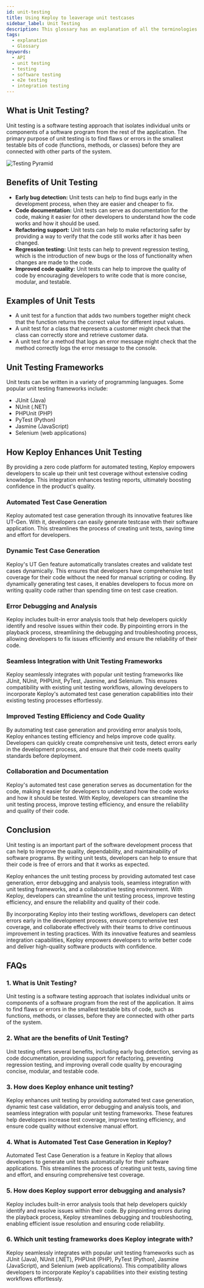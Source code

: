 ```yaml
---
id: unit-testing
title: Using Keploy to leaverage unit testcases
sidebar_label: Unit Testing
description: This glossary has an explanation of all the terminologies that beginners find difficult to understand at first glance.
tags:
  - explanation
  - Glossary
keywords:
  - API
  - unit testing
  - testing
  - software testing
  - e2e testing
  - integration testing
---
```


## What is Unit Testing?

Unit testing is a software testing approach that isolates individual units or components of a software program from the rest of the application. The primary purpose of unit testing is to find flaws or errors in the smallest testable bits of code (functions, methods, or classes) before they are connected with other parts of the system.

![Testing Pyramid](https://semaphoreci.com/wp-content/uploads/2022/03/pyramid-cost.jpg)

## Benefits of Unit Testing

- **Early bug detection:** Unit tests can help to find bugs early in the development process, when they are easier and cheaper to fix.
- **Code documentation:** Unit tests can serve as documentation for the code, making it easier for other developers to understand how the code works and how it should be used.
- **Refactoring support:** Unit tests can help to make refactoring safer by providing a way to verify that the code still works after it has been changed.
- **Regression testing:** Unit tests can help to prevent regression testing, which is the introduction of new bugs or the loss of functionality when changes are made to the code.
- **Improved code quality:** Unit tests can help to improve the quality of code by encouraging developers to write code that is more concise, modular, and testable.

## Examples of Unit Tests

- A unit test for a function that adds two numbers together might check that the function returns the correct value for different input values.
- A unit test for a class that represents a customer might check that the class can correctly store and retrieve customer data.
- A unit test for a method that logs an error message might check that the method correctly logs the error message to the console.

## Unit Testing Frameworks

Unit tests can be written in a variety of programming languages. Some popular unit testing frameworks include:

- JUnit (Java)
- NUnit (.NET)
- PHPUnit (PHP)
- PyTest (Python)
- Jasmine (JavaScript)
- Selenium (web applications)

## How Keploy Enhances Unit Testing

By providing a zero code platform for automated testing, Keploy empowers developers to scale up their unit test coverage without extensive coding knowledge. This integration enhances testing reports, ultimately boosting confidence in the product's quality.

### Automated Test Case Generation

Keploy automated test case generation through its innovative features like UT-Gen. With it, developers can easily generate testcase with their software application. This streamlines the process of creating unit tests, saving time and effort for developers.

### Dynamic Test Case Generation

Keploy's UT Gen feature automatically translates creates and validate test cases dynamically. This ensures that developers have comprehensive test coverage for their code without the need for manual scripting or coding. By dynamically generating test cases, it enables developers to focus more on writing quality code rather than spending time on test case creation.

### Error Debugging and Analysis

Keploy includes built-in error analysis tools that help developers quickly identify and resolve issues within their code. By pinpointing errors in the playback process, streamlining the debugging and troubleshooting process, allowing developers to fix issues efficiently and ensure the reliability of their code.

### Seamless Integration with Unit Testing Frameworks

Keploy seamlessly integrates with popular unit testing frameworks like JUnit, NUnit, PHPUnit, PyTest, Jasmine, and Selenium. This ensures compatibility with existing unit testing workflows, allowing developers to incorporate Keploy's automated test case generation capabilities into their existing testing processes effortlessly.

### Improved Testing Efficiency and Code Quality

By automating test case generation and providing error analysis tools, Keploy enhances testing efficiency and helps improve code quality. Developers can quickly create comprehensive unit tests, detect errors early in the development process, and ensure that their code meets quality standards before deployment.

### Collaboration and Documentation

Keploy's automated test case generation serves as documentation for the code, making it easier for developers to understand how the code works and how it should be tested. With Keploy, developers can streamline the unit testing process, improve testing efficiency, and ensure the reliability and quality of their code.

## Conclusion

Unit testing is an important part of the software development process that can help to improve the quality, dependability, and maintainability of software programs. By writing unit tests, developers can help to ensure that their code is free of errors and that it works as expected.

Keploy enhances the unit testing process by providing automated test case generation, error debugging and analysis tools, seamless integration with unit testing frameworks, and a collaborative testing environment. With Keploy, developers can streamline the unit testing process, improve testing efficiency, and ensure the reliability and quality of their code.

By incorporating Keploy into their testing workflows, developers can detect errors early in the development process, ensure comprehensive test coverage, and collaborate effectively with their teams to drive continuous improvement in testing practices. With its innovative features and seamless integration capabilities, Keploy empowers developers to write better code and deliver high-quality software products with confidence.

## FAQs

### 1. **What is Unit Testing?**

Unit testing is a software testing approach that isolates individual units or components of a software program from the rest of the application. It aims to find flaws or errors in the smallest testable bits of code, such as functions, methods, or classes, before they are connected with other parts of the system.

### 2. **What are the benefits of Unit Testing?**

Unit testing offers several benefits, including early bug detection, serving as code documentation, providing support for refactoring, preventing regression testing, and improving overall code quality by encouraging concise, modular, and testable code.

### 3. **How does Keploy enhance unit testing?**

Keploy enhances unit testing by providing automated test case generation, dynamic test case validation, error debugging and analysis tools, and seamless integration with popular unit testing frameworks. These features help developers increase test coverage, improve testing efficiency, and ensure code quality without extensive manual effort.

### 4. **What is Automated Test Case Generation in Keploy?**

Automated Test Case Generation is a feature in Keploy that allows developers to generate unit tests automatically for their software applications. This streamlines the process of creating unit tests, saving time and effort, and ensuring comprehensive test coverage.

### 5. **How does Keploy support error debugging and analysis?**

Keploy includes built-in error analysis tools that help developers quickly identify and resolve issues within their code. By pinpointing errors during the playback process, Keploy streamlines debugging and troubleshooting, enabling efficient issue resolution and ensuring code reliability.

### 6. **Which unit testing frameworks does Keploy integrate with?**

Keploy seamlessly integrates with popular unit testing frameworks such as JUnit (Java), NUnit (.NET), PHPUnit (PHP), PyTest (Python), Jasmine (JavaScript), and Selenium (web applications). This compatibility allows developers to incorporate Keploy's capabilities into their existing testing workflows effortlessly.
